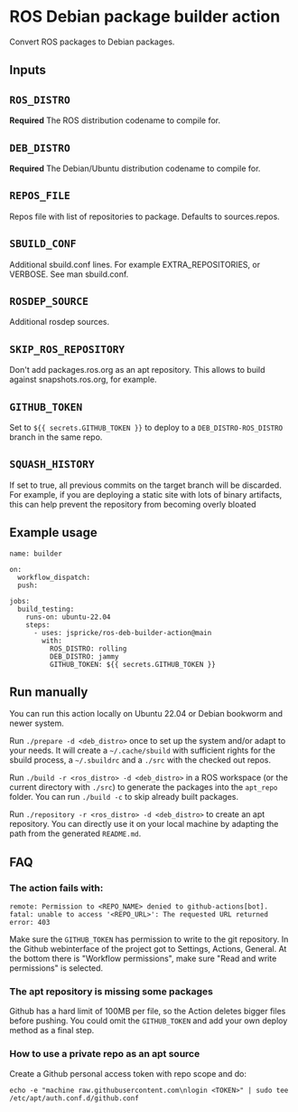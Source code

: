 # ROS Debian package builder action

Convert ROS packages to Debian packages.

## Inputs

## `ROS_DISTRO`

**Required** The ROS distribution codename to compile for.

## `DEB_DISTRO`

**Required** The Debian/Ubuntu distribution codename to compile for.

## `REPOS_FILE`

Repos file with list of repositories to package.
Defaults to sources.repos.

## `SBUILD_CONF`

Additional sbuild.conf lines.
For example EXTRA_REPOSITORIES, or VERBOSE.
See man sbuild.conf.

## `ROSDEP_SOURCE`

Additional rosdep sources.

## `SKIP_ROS_REPOSITORY`

Don't add packages.ros.org as an apt repository.
This allows to build against snapshots.ros.org, for example.

## `GITHUB_TOKEN`

Set to `${{ secrets.GITHUB_TOKEN }}` to deploy to a `DEB_DISTRO-ROS_DISTRO` branch in the same repo.

## ``SQUASH_HISTORY``

If set to true, all previous commits on the target branch will be discarded.
For example, if you are deploying a static site with lots of binary artifacts, this can help prevent the repository from becoming overly bloated

## Example usage

```
name: builder

on:
  workflow_dispatch:
  push:

jobs:
  build_testing:
    runs-on: ubuntu-22.04
    steps:
      - uses: jspricke/ros-deb-builder-action@main
        with:
          ROS_DISTRO: rolling
          DEB_DISTRO: jammy
          GITHUB_TOKEN: ${{ secrets.GITHUB_TOKEN }}
```

## Run manually

You can run this action locally on Ubuntu 22.04 or Debian bookworm and newer system.

Run `./prepare -d <deb_distro>` once to set up the system and/or adapt to your needs.
It will create a `~/.cache/sbuild` with sufficient rights for the sbuild process, a `~/.sbuildrc` and a `./src` with the checked out repos.

Run `./build -r <ros_distro> -d <deb_distro>` in a ROS workspace (or the current directory with `./src`) to generate the packages into the `apt_repo` folder.
You can run `./build -c` to skip already built packages.

Run `./repository -r <ros_distro> -d <deb_distro>` to create an apt repository.
You can directly use it on your local machine by adapting the path from the generated `README.md`.

## FAQ

### The action fails with:
```
remote: Permission to <REPO_NAME> denied to github-actions[bot].
fatal: unable to access '<REPO_URL>': The requested URL returned error: 403
```

Make sure the `GITHUB_TOKEN` has permission to write to the git repository.
In the Github webinterface of the project got to Settings, Actions, General.
At the bottom there is "Workflow permissions", make sure "Read and write permissions" is selected.

### The apt repository is missing some packages

Github has a hard limit of 100MB per file, so the Action deletes bigger files before pushing.
You could omit the `GITHUB_TOKEN` and add your own deploy method as a final step.

### How to use a private repo as an apt source

Create a Github personal access token with repo scope and do:
```
echo -e "machine raw.githubusercontent.com\nlogin <TOKEN>" | sudo tee /etc/apt/auth.conf.d/github.conf

```
